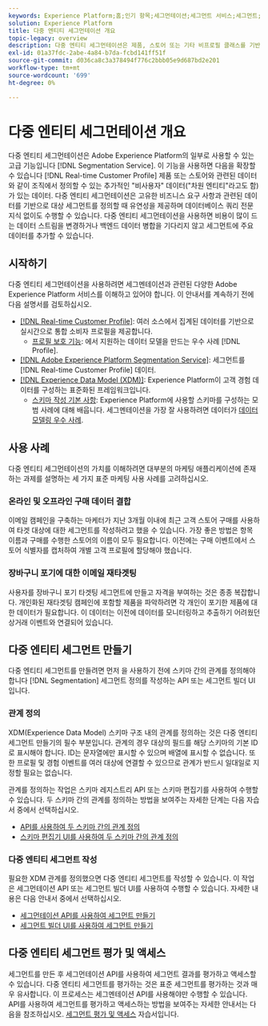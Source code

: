 ```yaml
---
keywords: Experience Platform;홈;인기 항목;세그먼테이션;세그먼트 서비스;세그먼트;세그먼트;다중 엔티티;다중 엔티티 세그먼테이션;다중 엔티티 세그먼트;
solution: Experience Platform
title: 다중 엔티티 세그먼테이션 개요
topic-legacy: overview
description: 다중 엔티티 세그먼테이션은 제품, 스토어 또는 기타 비프로필 클래스를 기반으로 추가 데이터로 프로필 데이터를 확장하는 기능입니다. 연결되면 추가 클래스의 데이터를 프로필 스키마에 대한 기본 데이터 처럼 사용할 수 있게 됩니다.
exl-id: 01a37fdc-2abe-4a84-b7da-fcbd141ff51f
source-git-commit: d036ca8c3a378494f776c2bbb05e9d687bd2e201
workflow-type: tm+mt
source-wordcount: '699'
ht-degree: 0%

---
```


# 다중 엔티티 세그먼테이션 개요

다중 엔티티 세그먼테이션은 Adobe Experience Platform의 일부로 사용할 수 있는 고급 기능입니다 [!DNL Segmentation Service]. 이 기능을 사용하면 다음을 확장할 수 있습니다 [!DNL Real-time Customer Profile] 제품 또는 스토어와 관련된 데이터와 같이 조직에서 정의할 수 있는 추가적인 &quot;비사용자&quot; 데이터(&quot;차원 엔티티&quot;라고도 함)가 있는 데이터. 다중 엔티티 세그먼테이션은 고유한 비즈니스 요구 사항과 관련된 데이터를 기반으로 대상 세그먼트를 정의할 때 유연성을 제공하며 데이터베이스 쿼리 전문 지식 없이도 수행할 수 있습니다. 다중 엔티티 세그먼테이션을 사용하면 비용이 많이 드는 데이터 스트림을 변경하거나 백엔드 데이터 병합을 기다리지 않고 세그먼트에 주요 데이터를 추가할 수 있습니다.

## 시작하기

다중 엔티티 세그먼테이션을 사용하려면 세그멘테이션과 관련된 다양한 Adobe Experience Platform 서비스를 이해하고 있어야 합니다. 이 안내서를 계속하기 전에 다음 설명서를 검토하십시오.

* [[!DNL Real-time Customer Profile]](../profile/home.md): 여러 소스에서 집계된 데이터를 기반으로 실시간으로 통합 소비자 프로필을 제공합니다.
   * [프로필 보호 기능](../profile/guardrails.md): 에서 지원하는 데이터 모델을 만드는 우수 사례 [!DNL Profile].
* [[!DNL Adobe Experience Platform Segmentation Service]](./home.md): 세그먼트를 [!DNL Real-time Customer Profile] 데이터.
* [[!DNL Experience Data Model (XDM)]](../xdm/home.md): Experience Platform이 고객 경험 데이터를 구성하는 표준화된 프레임워크입니다.
   * [스키마 작성 기본 사항](../xdm/schema/composition.md#union): Experience Platform에 사용할 스키마를 구성하는 모범 사례에 대해 배웁니다. 세그멘테이션을 가장 잘 사용하려면 데이터가 [데이터 모델링 우수 사례](../xdm/schema/best-practices.md).

## 사용 사례

다중 엔티티 세그먼테이션의 가치를 이해하려면 대부분의 마케팅 애플리케이션에 존재하는 과제를 설명하는 세 가지 표준 마케팅 사용 사례를 고려하십시오.

### 온라인 및 오프라인 구매 데이터 결합

이메일 캠페인을 구축하는 마케터가 지난 3개월 이내에 최근 고객 스토어 구매를 사용하여 타겟 대상에 대한 세그먼트를 작성하려고 했을 수 있습니다. 가장 좋은 방법은 항목 이름과 구매를 수행한 스토어의 이름이 모두 필요합니다. 이전에는 구매 이벤트에서 스토어 식별자를 캡처하여 개별 고객 프로필에 할당해야 했습니다.

### 장바구니 포기에 대한 이메일 재타겟팅

사용자를 장바구니 포기 타겟팅 세그먼트에 만들고 자격을 부여하는 것은 종종 복잡합니다. 개인화된 재타겟팅 캠페인에 포함할 제품을 파악하려면 각 개인이 포기한 제품에 대한 데이터가 필요합니다. 이 데이터는 이전에 데이터를 모니터링하고 추출하기 어려웠던 상거래 이벤트와 연결되어 있습니다.

## 다중 엔티티 세그먼트 만들기

다중 엔티티 세그먼트를 만들려면 먼저 을 사용하기 전에 스키마 간의 관계를 정의해야 합니다 [!DNL Segmentation] 세그먼트 정의를 작성하는 API 또는 세그먼트 빌더 UI입니다.

### 관계 정의

XDM(Experience Data Model) 스키마 구조 내의 관계를 정의하는 것은 다중 엔티티 세그먼트 만들기의 필수 부분입니다. 관계의 경우 대상의 필드를 해당 스키마의 기본 ID로 표시해야 합니다. ID는 문자열에만 표시할 수 있으며 배열에 표시할 수 없습니다. 또한 프로필 및 경험 이벤트를 여러 대상에 연결할 수 있으므로 관계가 반드시 일대일로 지정할 필요는 없습니다.

관계를 정의하는 작업은 스키마 레지스트리 API 또는 스키마 편집기를 사용하여 수행할 수 있습니다. 두 스키마 간의 관계를 정의하는 방법을 보여주는 자세한 단계는 다음 자습서 중에서 선택하십시오.

* [API를 사용하여 두 스키마 간의 관계 정의](../xdm/tutorials/relationship-api.md)
* [스키마 편집기 UI를 사용하여 두 스키마 간의 관계 정의](../xdm/tutorials/relationship-ui.md)

### 다중 엔티티 세그먼트 작성

필요한 XDM 관계를 정의했으면 다중 엔티티 세그먼트를 작성할 수 있습니다. 이 작업은 세그먼테이션 API 또는 세그먼트 빌더 UI를 사용하여 수행할 수 있습니다. 자세한 내용은 다음 안내서 중에서 선택하십시오.

* [세그먼테이션 API를 사용하여 세그먼트 만들기](./tutorials/create-a-segment.md)
* [세그먼트 빌더 UI를 사용하여 세그먼트 만들기](./ui/overview.md)

## 다중 엔티티 세그먼트 평가 및 액세스

세그먼트를 만든 후 세그먼테이션 API를 사용하여 세그먼트 결과를 평가하고 액세스할 수 있습니다. 다중 엔티티 세그먼트를 평가하는 것은 표준 세그먼트를 평가하는 것과 매우 유사합니다. 이 프로세스는 세그멘테이션 API를 사용해야만 수행할 수 있습니다. API를 사용하여 세그먼트를 평가하고 액세스하는 방법을 보여주는 자세한 안내서는 다음을 참조하십시오. [세그먼트 평가 및 액세스](./tutorials/evaluate-a-segment.md) 자습서입니다.
